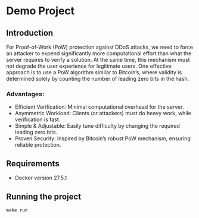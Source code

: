# Demo Project

## Introduction
For Proof-of-Work (PoW) protection against DDoS attacks, we need to force an attacker to expend 
significantly more computational effort than what the server requires to verify a solution. 
At the same time, this mechanism must not degrade the user experience for legitimate users. 
One effective approach is to use a PoW algorithm similar to Bitcoin’s, where validity is 
determined solely by counting the number of leading zero bits in the hash.

### Advantages:
* Efficient Verification: Minimal computational overhead for the server.
* Asymmetric Workload: Clients (or attackers) must do heavy work, while verification is fast.
* Simple & Adjustable: Easily tune difficulty by changing the required leading zero bits.
* Proven Security: Inspired by Bitcoin’s robust PoW mechanism, ensuring reliable protection.

## Requirements
* Docker version 27.5.1

## Running the project

```shell
make run
```